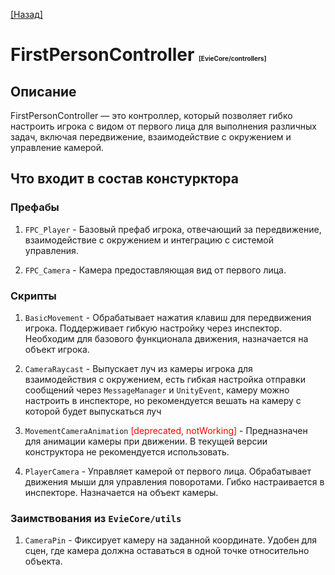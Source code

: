 [[Назад]](./main.md)

# FirstPersonController <span style="font-size: 10px">[EvieCore/controllers]</span>

## Описание 

FirstPersonController — это контроллер, который позволяет гибко настроить игрока с видом от первого лица для выполнения различных задач, включая передвижение, взаимодействие с окружением и управление камерой.

## Что входит в состав констурктора

### Префабы

1. ``FPC_Player`` - Базовый префаб игрока, отвечающий за передвижение, взаимодействие с окружением и интеграцию с системой управления.

2. ``FPC_Camera`` - Камера предоставляющая вид от первого лица.

### Скрипты

1. ``BasicMovement`` - Обрабатывает нажатия клавиш для передвижения игрока. Поддерживает гибкую настройку через инспектор. Необходим для базового функционала движения, назначается на объект игрока.

2. ``CameraRaycast`` - Выпускает луч из камеры игрока для взаимодействия с окружением, есть гибкая настройка отправки сообщений через ``MessageManager`` и ``UnityEvent``, камеру можно настроить в инспекторе, но рекомендуется вешать на камеру с которой будет выпускаться луч

3. ``MovementCameraAnimation`` <font color="red">[deprecated, notWorking]</font> - Предназначен для анимации камеры при движении. В текущей версии конструктора не рекомендуется использовать.

4. ``PlayerCamera`` - Управляет камерой от первого лица. Обрабатывает движения мыши для управления поворотами. Гибко настраивается в инспекторе. Назначается на объект камеры.

### Заимствования из ``EvieCore/utils``

1. ``CameraPin`` - Фиксирует камеру на заданной координате. Удобен для сцен, где камера должна оставаться в одной точке относительно объекта.